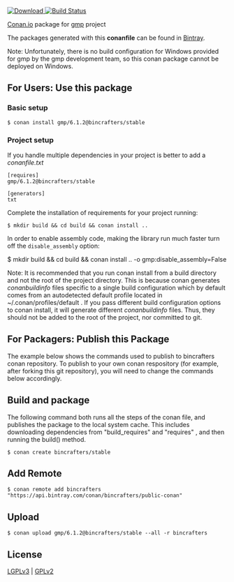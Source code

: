 [ ![Download](https://api.bintray.com/packages/bincrafters/public-conan/gmp%3Abincrafters/images/download.svg) ](https://bintray.com/bincrafters/public-conan/gmp%3Abincrafters/_latestVersion)
[![Build Status](https://travis-ci.org/bincrafters/conan-gmp.svg?branch=stable%2F6.1.2)](https://travis-ci.org/bincrafters/conan-gmp)

[Conan.io](https://conan.io) package for [gmp](https://gmplib.org/) project

The packages generated with this **conanfile** can be found in [Bintray](https://bintray.com/bincrafters/public-conan/gmp%3Abincrafters).

Note: Unfortunately, there is no build configuration for Windows provided for gmp by the gmp development team, so this conan package cannot be deployed on Windows.

## For Users: Use this package

### Basic setup

    $ conan install gmp/6.1.2@bincrafters/stable

### Project setup

If you handle multiple dependencies in your project is better to add a *conanfile.txt*

    [requires]
    gmp/6.1.2@bincrafters/stable

    [generators]
    txt

Complete the installation of requirements for your project running:

    $ mkdir build && cd build && conan install ..

In order to enable assembly code, making the library run much faster turn off the `disable_assembly` option:

   $ mkdir build && cd build && conan install .. -o gmp:disable_assembly=False

Note: It is recommended that you run conan install from a build directory and not the root of the project directory.  This is because conan generates *conanbuildinfo* files specific to a single build configuration which by default comes from an autodetected default profile located in ~/.conan/profiles/default .  If you pass different build configuration options to conan install, it will generate different *conanbuildinfo* files.  Thus, they should not be added to the root of the project, nor committed to git.

## For Packagers: Publish this Package

The example below shows the commands used to publish to bincrafters conan repository. To publish to your own conan respository (for example, after forking this git repository), you will need to change the commands below accordingly.

## Build and package

The following command both runs all the steps of the conan file, and publishes the package to the local system cache.  This includes downloading dependencies from "build_requires" and "requires" , and then running the build() method.

    $ conan create bincrafters/stable

## Add Remote

    $ conan remote add bincrafters "https://api.bintray.com/conan/bincrafters/public-conan"

## Upload

    $ conan upload gmp/6.1.2@bincrafters/stable --all -r bincrafters

## License
[LGPLv3](https://www.gnu.org/licenses/lgpl.html) | [GPLv2](https://www.gnu.org/licenses/gpl-2.0.html)
